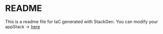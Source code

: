 # README
This is a readme file for IaC generated with StackGen.
You can modify your appStack -> [here](http://main.dev.stackgen.com/appstacks/af71178f-6616-40fe-9f46-2aa3863fae80)
